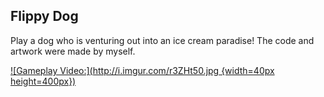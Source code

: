 <h2>Flippy Dog</h2>

<p>Play a dog who is venturing out into an ice cream paradise! The code and artwork were made by myself.</p>

[![Gameplay Video:](http://i.imgur.com/r3ZHt50.jpg {width=40px height=400px})](https://www.youtube.com/watch?v=zY9qNQu4pn0)
